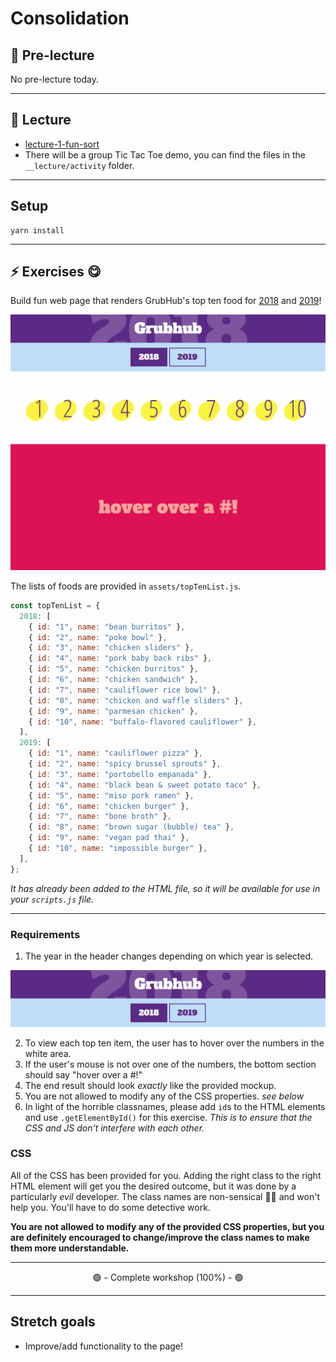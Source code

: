 # Consolidation

## 🦊 Pre-lecture

No pre-lecture today.

---

## 🦉 Lecture

- [lecture-1-fun-sort](__lecture/lecture-1-fun-sort.md)
- There will be a group Tic Tac Toe demo, you can find the files in the `__lecture/activity` folder.

---

## Setup

```
yarn install
```

---

## ⚡ Exercises 😋

Build fun web page that renders GrubHub's top ten food for [2018](https://www.insider.com/most-popular-foods-grubhub-2018-12) and [2019](https://www.thepacker.com/article/report-grubhubs-2019-year-food)!

![exercise 1 complete](./__lecture/assets/ex-1_3.gif)

The lists of foods are provided in `assets/topTenList.js`.

```js
const topTenList = {
  2018: [
    { id: "1", name: "bean burritos" },
    { id: "2", name: "poke bowl" },
    { id: "3", name: "chicken sliders" },
    { id: "4", name: "pork baby back ribs" },
    { id: "5", name: "chicken burritos" },
    { id: "6", name: "chicken sandwich" },
    { id: "7", name: "cauliflower rice bowl" },
    { id: "8", name: "chicken and waffle sliders" },
    { id: "9", name: "parmesan chicken" },
    { id: "10", name: "buffalo-flavored cauliflower" },
  ],
  2019: [
    { id: "1", name: "cauliflower pizza" },
    { id: "2", name: "spicy brussel sprouts" },
    { id: "3", name: "portobello empanada" },
    { id: "4", name: "black bean & sweet potato taco" },
    { id: "5", name: "miso pork ramen" },
    { id: "6", name: "chicken burger" },
    { id: "7", name: "bone broth" },
    { id: "8", name: "brown sugar (bubble) tea" },
    { id: "9", name: "vegan pad thai" },
    { id: "10", name: "impossible burger" },
  ],
};
```

_It has already been added to the HTML file, so it will be available for use in your `scripts.js` file._

---

### Requirements

1. The year in the header changes depending on which year is selected.

![exercise 1 header](./__lecture/assets/ex-1_2.gif)

2. To view each top ten item, the user has to hover over the numbers in the white area.
3. If the user's mouse is not over one of the numbers, the bottom section should say "hover over a #!"
4. The end result should look _exactly_ like the provided mockup.
5. You are not allowed to modify any of the CSS properties. _see below_
6. In light of the horrible classnames, please add `id`s to the HTML elements and use `.getElementById()` for this exercise. _This is to ensure that the CSS and JS don't interfere with each other._

### CSS

All of the CSS has been provided for you. Adding the right class to the right HTML element will get you the desired outcome, but it was done by a particularly _evil_ developer. The class names are non-sensical 🤦‍♂️ and won't help you. You'll have to do some detective work.

**You are not allowed to modify any of the provided CSS properties, but you are definitely encouraged to change/improve the class names to make them more understandable.**

---

<center>🟢 - Complete workshop (100%) - 🟢</center>

---

## Stretch goals

- Improve/add functionality to the page!
